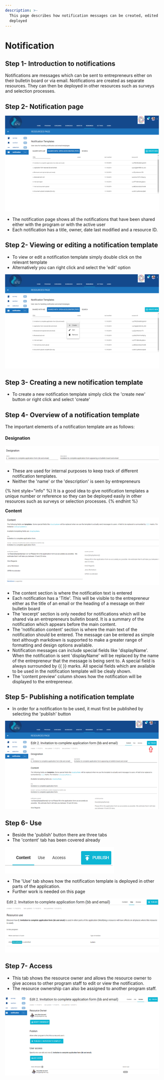 ```yaml
---
description: >-
  This page describes how notification messages can be created, edited and
  deployed
---
```


# Notification

## Step 1- Introduction to notifications

Notifications are messages which can be sent to entrepreneurs either on their bulletin board or via email.  Notifications are created as separate resources.  They can then be deployed in other resources such as surveys and selection processes.

## Step 2-  Notification page &#x20;

![](<../../../../.gitbook/assets/image (205).png>)

* The notification page shows all the notifications that have been shared either with the program or with the active user
* Each notification has a title, owner, date last modified and a resource ID.

## Step 2- Viewing or editing a notification template

* To view or edit a notification template simply double click on the relevant template
* Alternatively you can right click and select the 'edit' option

![](<../../../../.gitbook/assets/image (206).png>)

## Step 3- Creating a new notification template

* To create a new notification template simply click the 'create new' button or right click and select 'create'

## Step 4- Overview of a notification template

The important elements of a notification template are as follows:

#### **Designation**

![](<../../../../.gitbook/assets/image (208).png>)

* These are used for internal purposes to keep track of different notification templates. &#x20;
* Neither the 'name' or the 'description' is seen by entrepreneurs

{% hint style="info" %}
It is a good idea to give notification templates a unique number or reference so they can be deployed easily in other resources such as surveys or selection processes.
{% endhint %}

**Content**

![](<../../../../.gitbook/assets/image (209).png>)

* The content section is where the notification text is entered
* Each notification has a 'Title'.  This will be visible to the entrepreneur either as the title of an email or the heading of a message on their bulletin board
* The 'excerpt' section is only needed for notifications which will be shared via an entrepreneurs bulletin board.  It is a summary of the notification which appears before the main content.
* The 'notification content' section is where the main text of the notification should be entered.   The message can be entered as simple text although markdown is supported to make a greater range of formatting and design options available.
* Notification messages can include special fields like 'displayName'.  When the notification is sent 'displayName' will be replaced by the name of the entrepreneur that the message is being sent to.  A special field is always surrounded by {{ }} marks.  All special fields which are available to be used in the notification template will be clealy shown.
* The 'content preview' column shows how the notification will be displayed to the entrepreneur.&#x20;

## Step 5- Publishing a notification template

* In order for a notification to be used, it must first be published by selecting the 'publish' button

![](<../../../../.gitbook/assets/image (210).png>)

## Step 6- Use&#x20;

* Beside the 'publish' button there are three tabs
* The 'content' tab has been covered already

![](<../../../../.gitbook/assets/image (211).png>)

* The 'Use' tab shows how the notification template is deployed in other parts of the application. &#x20;
* Further work is needed on this page

![](<../../../../.gitbook/assets/image (213).png>)

## Step 7- Access

* This tab shows the resource owner and allows the resource owner to give access to other program staff to edit or view the notification.
* The resource ownership can also be assigned to another program staff.

![](<../../../../.gitbook/assets/image (214).png>)
